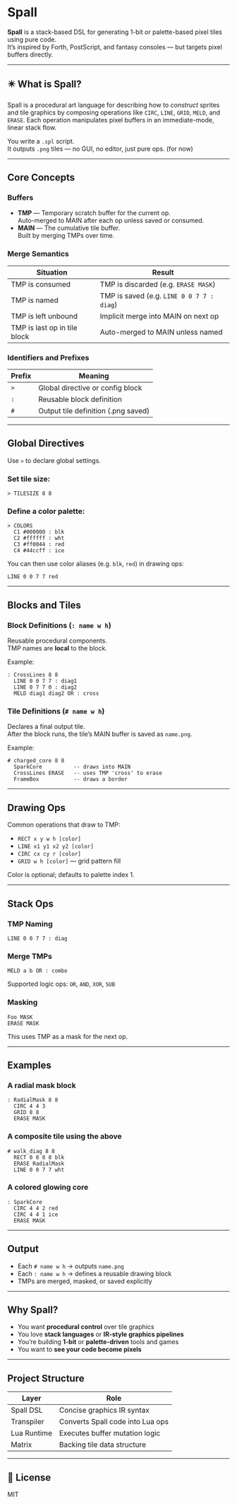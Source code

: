 # Spall

**Spall** is a stack-based DSL for generating 1-bit or palette-based pixel tiles using pure code.  
It’s inspired by Forth, PostScript, and fantasy consoles — but targets pixel buffers directly.

---

## ✴️ What is Spall?

Spall is a procedural art language for describing how to *construct* sprites and tile graphics by composing operations 
like `CIRC`, `LINE`, `GRID`, `MELD`, and `ERASE`. Each operation manipulates pixel buffers in an immediate-mode, linear stack flow.

You write a `.spl` script.  
It outputs `.png` tiles — no GUI, no editor, just pure ops. (for now)

---

## Core Concepts

### Buffers

- **TMP** — Temporary scratch buffer for the current op.  
  Auto-merged to MAIN after each op unless saved or consumed.
- **MAIN** — The cumulative tile buffer.  
  Built by merging TMPs over time.

### Merge Semantics

| Situation                     | Result                            |
|------------------------------|------------------------------------|
| TMP is consumed              | TMP is discarded (e.g. `ERASE MASK`) |
| TMP is named                 | TMP is saved (e.g. `LINE 0 0 7 7 : diag`) |
| TMP is left unbound          | Implicit merge into MAIN on next op |
| TMP is last op in tile block | Auto-merged to MAIN unless named |

### Identifiers and Prefixes

| Prefix | Meaning                             |
|--------|-------------------------------------|
| `>`    | Global directive or config block    |
| `:`    | Reusable block definition           |
| `#`    | Output tile definition (.png saved) |

---

## Global Directives

Use `>` to declare global settings.

### Set tile size:

```
> TILESIZE 8 8
```

### Define a color palette:

```
> COLORS
  C1 #000000 : blk
  C2 #ffffff : wht
  C3 #ff0044 : red
  C4 #44ccff : ice
```

You can then use color aliases (e.g. `blk`, `red`) in drawing ops:

```
LINE 0 0 7 7 red
```

---

## Blocks and Tiles

### Block Definitions (`: name w h`)

Reusable procedural components.  
TMP names are **local** to the block.

Example:
```
: CrossLines 8 8
  LINE 0 0 7 7 : diag1
  LINE 0 7 7 0 : diag2
  MELD diag1 diag2 OR : cross
```

### Tile Definitions (`# name w h`)

Declares a final output tile.  
After the block runs, the tile’s MAIN buffer is saved as `name.png`.

Example:
```
# charged_core 8 8
  SparkCore          -- draws into MAIN
  CrossLines ERASE   -- uses TMP 'cross' to erase
  FrameBox           -- draws a border
```

---

## Drawing Ops

Common operations that draw to TMP:

- `RECT x y w h [color]`
- `LINE x1 y1 x2 y2 [color]`
- `CIRC cx cy r [color]`
- `GRID w h [color]` — grid pattern fill

Color is optional; defaults to palette index 1.

---

## Stack Ops

### TMP Naming

```
LINE 0 0 7 7 : diag
```

### Merge TMPs

```
MELD a b OR : combo
```

Supported logic ops: `OR`, `AND`, `XOR`, `SUB`

### Masking

```
Foo MASK
ERASE MASK
```

This uses TMP as a mask for the next op.

---

## Examples

### A radial mask block

```
: RadialMask 8 8
  CIRC 4 4 3
  GRID 8 8
  ERASE MASK
```

### A composite tile using the above

```
# walk_diag 8 8
  RECT 0 0 8 8 blk
  ERASE RadialMask
  LINE 0 0 7 7 wht
```

### A colored glowing core

```
: SparkCore
  CIRC 4 4 2 red
  CIRC 4 4 1 ice
  ERASE MASK
```

---

## Output

- Each `# name w h` → outputs `name.png`
- Each `: name w h` → defines a reusable drawing block
- TMPs are merged, masked, or saved explicitly

---

## Why Spall?

- You want **procedural control** over tile graphics
- You love **stack languages** or **IR-style graphics pipelines**
- You’re building **1-bit** or **palette-driven** tools and games
- You want to **see your code become pixels**

---

## Project Structure

| Layer        | Role                                 |
|--------------|--------------------------------------|
| Spall DSL    | Concise graphics IR syntax           |
| Transpiler   | Converts Spall code into Lua ops     |
| Lua Runtime  | Executes buffer mutation logic       |
| Matrix<int>  | Backing tile data structure          |

---

## 🧾 License

MIT

